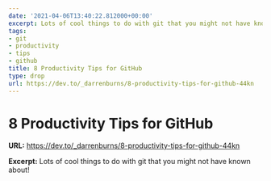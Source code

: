 ```yaml
---
date: '2021-04-06T13:40:22.812000+00:00'
excerpt: Lots of cool things to do with git that you might not have known about!
tags:
- git
- productivity
- tips
- github
title: 8 Productivity Tips for GitHub
type: drop
url: https://dev.to/_darrenburns/8-productivity-tips-for-github-44kn
---
```


# 8 Productivity Tips for GitHub

**URL:** https://dev.to/_darrenburns/8-productivity-tips-for-github-44kn

**Excerpt:** Lots of cool things to do with git that you might not have known about!
